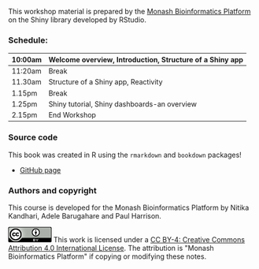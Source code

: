This workshop material is prepared by the [Monash Bioinformatics Platform](https://www.monash.edu/researchinfrastructure/bioinformatics) on the Shiny library developed by RStudio.

### Schedule:

| 10:00am | Welcome overview, Introduction, Structure of a Shiny app |
|---------|----------------------------------------------------------|
| 11:20am | Break                                                    |
| 11.30am | Structure of a Shiny app, Reactivity                     |
| 1.15pm  | Break                                                    |
| 1.25pm  | Shiny tutorial, Shiny dashboards-an overview             |
| 2.15pm  | End Workshop                                             |

### Source code

This book was created in R using the `rmarkdown` and `bookdown` packages!

* [GitHub page](https://github.com/MonashDataFluency/R-ShinyIntro)

### Authors and copyright

This course is developed for the Monash Bioinformatics Platform by Nitika Kandhari, Adele Barugahare and Paul Harrison.

![](figs/CC-BY.png) This work is licensed under a [CC BY-4: Creative Commons Attribution 4.0 International License](http://creativecommons.org/licenses/by/4.0/). The attribution is "Monash Bioinformatics Platform" if copying or modifying these notes.
